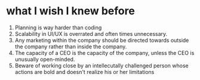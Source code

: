 # what I wish I knew before
1. Planning is way harder than coding
2. Scalability in UI/UX is overrated and often times unnecessary. 
3. Any marketing within the company should be directed towards outside the company rather than inside the company.
4. The capacity of a CEO is the capacity of the company, unless the CEO is unusually open-minded. 
5. Beware of working close by an intellecutally challenged person whose actions are bold and doesn't realize his or her limitations
